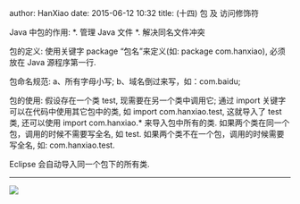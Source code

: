 author: HanXiao
date: 2015-06-12 10:32
title: (十四) 包 及 访问修饰符

Java 中包的作用:
*. 管理 Java 文件
*. 解决同名文件冲突

包的定义:
使用关键字 package “包名”来定义(如: package com.hanxiao), 必须放在 Java 源程序第一行.

包命名规范:
a、所有字母小写;
b、域名倒过来写，如：com.baidu;

包的使用:
假设存在一个类 test, 现需要在另一个类中调用它;
通过 import 关键字可以在代码中使用其它包中的类, 如 import com.hanxiao.test, 这就导入了 test 类, 还可以使用 import com.hanxiao.* 来导入包中所有的类.
如果两个类在同一个包，调用的时候不需要写全名, 如 test.
如果两个类不在一个包，调用的时候需要写全名, 如: com.hanxiao.test.

Eclipse 会自动导入同一个包下的所有类.

* * *

![](http://i61.tinypic.com/5p52lf.jpg)
